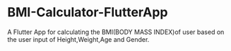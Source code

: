 # BMI-Calculator-FlutterApp
A Flutter App for calculating the BMI(BODY MASS INDEX)of user based on the user input of Height,Weight,Age and Gender.
